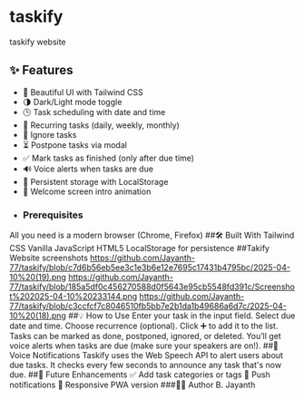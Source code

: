 # taskify
taskify website
## ✨ Features
- 🎨 Beautiful UI with Tailwind CSS
- 🌗 Dark/Light mode toggle
- 🕒 Task scheduling with date and time
- 🔁 Recurring tasks (daily, weekly, monthly)
- 🔕 Ignore tasks
- ⏳ Postpone tasks via modal
- ✅ Mark tasks as finished (only after due time)
- 🔊 Voice alerts when tasks are due
- 💾 Persistent storage with LocalStorage
- 👋 Welcome screen intro animation
- ### Prerequisites
All you need is a modern browser (Chrome, Firefox)
##🛠️ Built With
Tailwind CSS
Vanilla JavaScript
HTML5
LocalStorage for persistence
##Takify Website screenshots
https://github.com/Jayanth-77/taskify/blob/c7d6b56eb5ee3c1e3b6e12e7695c17431b4795bc/2025-04-10%20(19).png
https://github.com/Jayanth-77/taskify/blob/185a5df0c456270588d0f5643e95cb5548fd391c/Screenshot%202025-04-10%20233144.png
https://github.com/Jayanth-77/taskify/blob/c3ccfcf7c8046510fb5bb7e2b1da1b49686a6d7c/2025-04-10%20(18).png
##💡 How to Use
Enter your task in the input field.
Select due date and time.
Choose recurrence (optional).
Click ➕ to add it to the list.
Tasks can be marked as done, postponed, ignored, or deleted.
You’ll get voice alerts when tasks are due (make sure your speakers are on!).
##🤖 Voice Notifications
Taskify uses the Web Speech API to alert users about due tasks.
It checks every few seconds to announce any task that's now due.
##🧠 Future Enhancements
✅ Add task categories or tags
🔔 Push notifications
📱 Responsive PWA version
###🧑‍💻 Author
B. Jayanth

